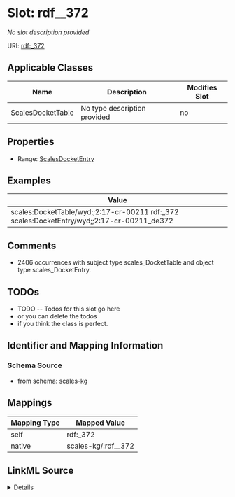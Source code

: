 

# Slot: rdf__372


_No slot description provided_





URI: [rdf:_372](http://www.w3.org/1999/02/22-rdf-syntax-ns#_372)



<!-- no inheritance hierarchy -->





## Applicable Classes

| Name | Description | Modifies Slot |
| --- | --- | --- |
| [ScalesDocketTable](../classes/ScalesDocketTable.md) | No type description provided |  no  |







## Properties

* Range: [ScalesDocketEntry](../classes/ScalesDocketEntry.md)






## Examples

| Value |
| --- |
| scales:DocketTable/wyd;;2:17-cr-00211 rdf:_372 scales:DocketEntry/wyd;;2:17-cr-00211_de372 |

## Comments

* 2406 occurrences with subject type scales_DocketTable and object type scales_DocketEntry.

## TODOs

* TODO -- Todos for this slot go here
* or you can delete the todos
* if you think the class is perfect.

## Identifier and Mapping Information







### Schema Source


* from schema: scales-kg




## Mappings

| Mapping Type | Mapped Value |
| ---  | ---  |
| self | rdf:_372 |
| native | scales-kg/:rdf__372 |




## LinkML Source

<details>
```yaml
name: rdf__372
description: No slot description provided
todos:
- TODO -- Todos for this slot go here
- or you can delete the todos
- if you think the class is perfect.
comments:
- 2406 occurrences with subject type scales_DocketTable and object type scales_DocketEntry.
examples:
- value: scales:DocketTable/wyd;;2:17-cr-00211 rdf:_372 scales:DocketEntry/wyd;;2:17-cr-00211_de372
from_schema: scales-kg
rank: 1000
slot_uri: rdf:_372
alias: rdf__372
domain_of:
- scales_DocketTable
range: scales_DocketEntry

```
</details>